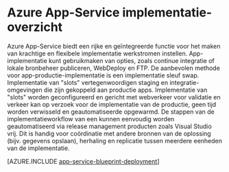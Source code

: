 <properties
    pageTitle="Toepassingen distribueren naar Azure App-Service"
    description="Meer informatie over toepassingen distribueren naar App Service werk"
    keywords="App-service, azure app service, implementatie, implementeren"
    services="app-service"
    documentationCenter=""
    authors="dariagrigoriu"
    manager="wpickett"
    editor=""/>

<tags
    ms.service="app-service"
    ms.workload="na"
    ms.tgt_pltfrm="na"
    ms.devlang="na"
    ms.topic="article"
    ms.date="02/09/2016"
    ms.author="dariagrigoriu"/>

# <a name="azure-app-service-deployment-overview"></a>Azure App-Service implementatie-overzicht

Azure App-Service biedt een rijke en geïntegreerde functie voor het maken van krachtige en flexibele implementatie werkstromen instellen. App-implementatie kunt gebruikmaken van opties, zoals continue integratie of lokale bronbeheer publiceren, WebDeploy en FTP. De aanbevolen methode voor app-productie-implementatie is een implementatie sleuf swap. Implementatie van "slots" vertegenwoordigen staging en integratie-omgevingen die zijn gekoppeld aan productie apps. Implementatie van "slots" worden geconfigureerd en gericht met webverkeer voor validatie en verkeer kan op verzoek voor de implementatie van de productie, geen tijd worden verwisseld en geautomatiseerde opgewarmd. De stappen van de implementatieworkflow van een kunnen eenvoudig worden geautomatiseerd via release management producten zoals Visual Studio vrij. Dit is handig voor coördinatie met andere bronnen van de oplossing (bijv. gegevens opslaan), herhaling en replicatie tussen meerdere eenheden van de implementatie. 

[AZURE.INCLUDE [app-service-blueprint-deployment](../../includes/app-service-blueprint-deployment.md)]

